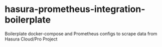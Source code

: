 # hasura-prometheus-integration-boilerplate
Boilerplate docker-compose and Prometheus configs to scrape data from Hasura Cloud/Pro Project

